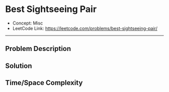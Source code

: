 # Best Sightseeing Pair

- Concept: Misc
- LeetCode Link: https://leetcode.com/problems/best-sightseeing-pair/

---

## Problem Description

## Solution

## Time/Space Complexity

